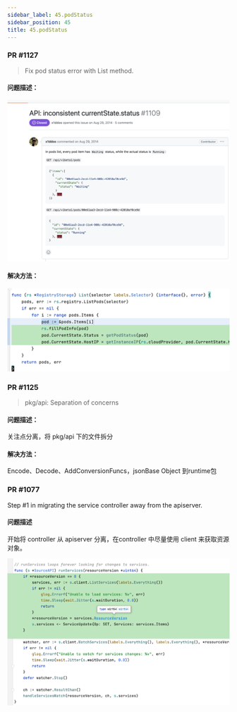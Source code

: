 ```yaml
---
sidebar_label: 45.podStatus
sidebar_position: 45
title: 45.podStatus
---
```


### PR #1127
> Fix pod status error with List method.

####  问题描述：

![](https://raw.githubusercontent.com/mouuii/picture/master/%E6%88%AA%E5%B1%8F2023-06-02%20%E4%B8%8B%E5%8D%883.23.35.png)

#### 解决方法：
![](https://raw.githubusercontent.com/mouuii/picture/master/%E6%88%AA%E5%B1%8F2023-06-02%20%E4%B8%8B%E5%8D%883.24.16.png)


### PR #1125
> pkg/api: Separation of concerns

#### 问题描述：

关注点分离，将 pkg/api 下的文件拆分

#### 解决方法：

Encode、Decode、AddConversionFuncs，jsonBase Object 到runtime包


### PR #1077

Step #1 in migrating the service controller away from the apiserver.

#### 问题描述

开始将 controller 从 apiserver 分离，在controller 中尽量使用 client 来获取资源对象。

![](https://raw.githubusercontent.com/mouuii/picture/master/%E6%88%AA%E5%B1%8F2023-06-02%20%E4%B8%8B%E5%8D%885.07.38.png)